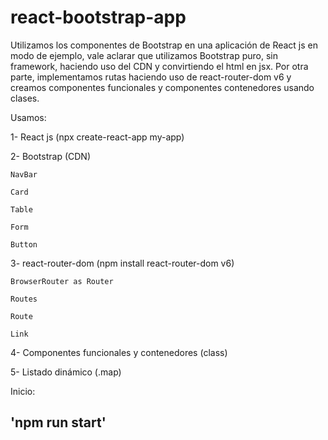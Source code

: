 # react-bootstrap-app

Utilizamos los componentes de Bootstrap en una aplicación de React js en modo de ejemplo, vale aclarar que utilizamos Bootstrap puro, sin framework, haciendo uso del CDN y convirtiendo el html en jsx. Por otra parte, implementamos rutas haciendo uso de react-router-dom v6 y creamos componentes funcionales y componentes contenedores usando clases. 

 

Usamos: 

1- React js (npx create-react-app my-app) 

2- Bootstrap (CDN) 

    NavBar 

    Card 

    Table 

    Form 

    Button 

3- react-router-dom (npm install react-router-dom v6) 

    BrowserRouter as Router 

    Routes 

    Route 

    Link 

4- Componentes funcionales y contenedores (class) 

5- Listado dinámico (.map) 

 

Inicio:  

## 'npm run start' 
